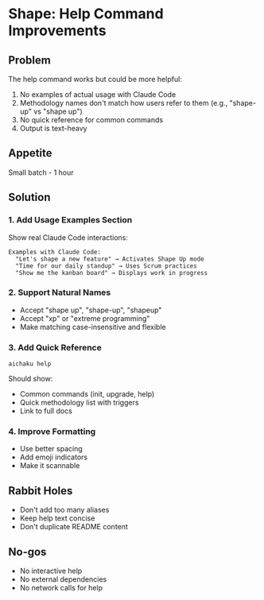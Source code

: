 # Shape: Help Command Improvements

## Problem

The help command works but could be more helpful:
1. No examples of actual usage with Claude Code
2. Methodology names don't match how users refer to them (e.g., "shape-up" vs "shape up")
3. No quick reference for common commands
4. Output is text-heavy

## Appetite

Small batch - 1 hour

## Solution

### 1. Add Usage Examples Section
Show real Claude Code interactions:
```
Examples with Claude Code:
  "Let's shape a new feature" → Activates Shape Up mode
  "Time for our daily standup" → Uses Scrum practices
  "Show me the kanban board" → Displays work in progress
```

### 2. Support Natural Names
- Accept "shape up", "shape-up", "shapeup"
- Accept "xp" or "extreme programming"
- Make matching case-insensitive and flexible

### 3. Add Quick Reference
```
aichaku help
```
Should show:
- Common commands (init, upgrade, help)
- Quick methodology list with triggers
- Link to full docs

### 4. Improve Formatting
- Use better spacing
- Add emoji indicators
- Make it scannable

## Rabbit Holes
- Don't add too many aliases
- Keep help text concise
- Don't duplicate README content

## No-gos
- No interactive help
- No external dependencies
- No network calls for help